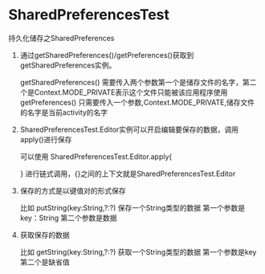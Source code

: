 # SharedPreferencesTest

持久化储存之SharedPreferences

1. 通过getSharedPreferences()/getPreferences()获取到getSharedPreferences实例。
	
	getSharedPreferences()
	需要传入两个参数第一个是储存文件的名字，第二个是Context.MODE_PRIVATE表示这个文件只能被该应用程序使用
	getPreferences()
	只需要传入一个参数,Context.MODE_PRIVATE,储存文件的名字是当前activity的名字
2. SharedPreferencesTest.Editor实例可以开启编辑要保存的数据，调用apply()进行保存

	可以使用
	SharedPreferencesTest.Editor.apply{

	}
	进行链式调用，{}之间的上下文就是SharedPreferencesTest.Editor

3. 保存的方式是以键值对的形式保存
	
	比如 putString(key:String,?:?) 保存一个String类型的数据
	第一个参数是key：String 第二个参数是数据

4. 获取保存的数据
	
	比如 getString(key:String,?:?) 获取一个String类型的数据
	第一个参数是key 第二个是缺省值